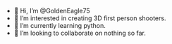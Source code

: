 - 👋 Hi, I’m @GoldenEagle75
- 👀 I’m interested in creating 3D first person shooters.
- 🌱 I’m currently learning python.
- 💞️ I’m looking to collaborate on nothing so far.

<!---
GoldenEagle75/GoldenEagle75 is a ✨ special ✨ repository because its `README.md` (this file) appears on your GitHub profile.
You can click the Preview link to take a look at your changes.
--->
